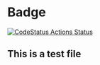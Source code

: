 # Badge

[![CodeStatus Actions Status](https://github.com/shuchitach/test-project/workflows/Badge_test/badge.svg)](https://github.com/shuchitach/test-project/actions)

## This is a test file